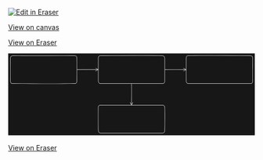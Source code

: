 <p><a target="_blank" href="https://app.eraser.io/workspace/VEydhGyoNrg80tKajLkb" id="edit-in-eraser-github-link"><img alt="Edit in Eraser" src="https://firebasestorage.googleapis.com/v0/b/second-petal-295822.appspot.com/o/images%2Fgithub%2FOpen%20in%20Eraser.svg?alt=media&amp;token=968381c8-a7e7-472a-8ed6-4a6626da5501"></a></p>

[﻿View on canvas](https://app.eraser.io/workspace/VEydhGyoNrg80tKajLkb?elements=SqRMoaTzQQKKWy09CqXp3w) 

[﻿View on Eraser](https://app.eraser.io/workspace/VEydhGyoNrg80tKajLkb?elements=SqRMoaTzQQKKWy09CqXp3w) 

![image.png](/.eraser/VEydhGyoNrg80tKajLkb___ASALnxAAiuUKj9sMKqQBY2kqTAp1___N8smzL04xFCr-CmL4HuZJ.png "image.png")

[﻿View on Eraser](https://app.eraser.io/workspace/VEydhGyoNrg80tKajLkb?elements=XHCnh_pgkAJdP1YqOHHV1A) 


<!--- Eraser file: https://app.eraser.io/workspace/VEydhGyoNrg80tKajLkb --->